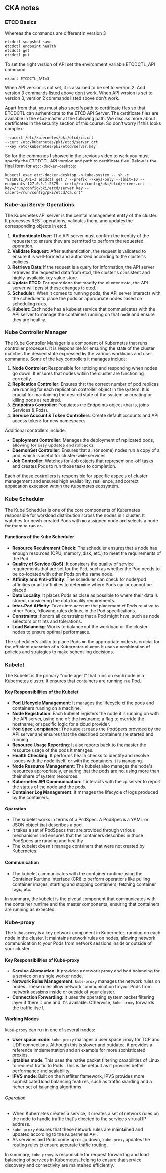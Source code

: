 ## CKA notes

### ETCD Basics
Whereas the commands are different in version 3

```
etcdctl snapshot save
etcdctl endpoint health
etcdctl get
etcdctl put
```

To set the right version of API set the environment variable ETCDCTL_API command

```
export ETCDCTL_API=3
```


When API version is not set, it is assumed to be set to version 2. And version 3 commands listed above don't work. When API version is set to version 3, version 2 commands listed above don't work.


Apart from that, you must also specify path to certificate files so that ETCDCTL can authenticate to the ETCD API Server. The certificate files are available in the etcd-master at the following path. We discuss more about certificates in the security section of this course. So don't worry if this looks complex:

```
--cacert /etc/kubernetes/pki/etcd/ca.crt
--cert /etc/kubernetes/pki/etcd/server.crt
--key /etc/kubernetes/pki/etcd/server.key
```

So for the commands I showed in the previous video to work you must specify the ETCDCTL API version and path to certificate files. Below is the final form for `etcd-docker-desktop`:

```
kubectl exec etcd-docker-desktop -n kube-system -- sh -c "ETCDCTL_API=3 etcdctl get / --prefix --keys-only --limit=10 --endpoints 127.0.0.1:2379 --cert=/run/config/pki/etcd/server.crt --key=/run/config/pki/etcd/server.key --cacert=/run/config/pki/etcd/ca.crt"
```
### Kube-api Server Operations

The Kubernetes API server is the central management entity of the cluster. It processes REST operations, validates them, and updates the corresponding objects in etcd.

1. **Authenticate User**: The API server must confirm the identity of the requester to ensure they are permitted to perform the requested operation.
2. **Validate Request**: After authentication, the request is validated to ensure it is well-formed and authorized according to the cluster's policies.
3. **Retrieve Data**: If the request is a query for information, the API server retrieves the requested data from etcd, the cluster's consistent and highly-available key value store.
4. **Update ETCD**: For operations that modify the cluster state, the API server will persist these changes to etcd.
5. **Scheduler**: When it comes to running pods, the API server interacts with the scheduler to place the pods on appropriate nodes based on scheduling rules.
6. **Kubelet**: Each node has a kubelet service that communicates with the API server to manage the containers running on that node and ensure they are healthy.

### Kube Controller Manager

The Kube Controller Manager is a component of Kubernetes that runs controller processes. It is responsible for ensuring the state of the cluster matches the desired state expressed by the various workloads and user commands. Some of the key controllers it manages include:

1. **Node Controller**: Responsible for noticing and responding when nodes go down. It ensures that nodes within the cluster are functioning correctly.
2. **Replication Controller**: Ensures that the correct number of pod replicas are running for each replication controller object in the system. It is crucial for maintaining the desired state of the system by creating or killing pods as required.
3. **Endpoints Controller**: Populates the Endpoints object (that is, joins Services & Pods).
4. **Service Account & Token Controllers**: Create default accounts and API access tokens for new namespaces.

Additional controllers include:

- **Deployment Controller**: Manages the deployment of replicated pods, allowing for easy updates and rollbacks.
- **DaemonSet Controller**: Ensures that all (or some) nodes run a copy of a pod, which is useful for cluster-wide services.
- **Job Controller**: Watches for Job objects that represent one-off tasks and creates Pods to run those tasks to completion.

Each of these controllers is responsible for specific aspects of cluster management and ensures high availability, resilience, and correct application execution within the Kubernetes ecosystem.


### Kube Scheduler

The Kube Scheduler is one of the core components of Kubernetes responsible for workload distribution across the nodes in a cluster. It watches for newly created Pods with no assigned node and selects a node for them to run on.

#### Functions of the Kube Scheduler

- **Resource Requirement Check**: The scheduler ensures that a node has enough resources (CPU, memory, disk, etc.) to meet the requirements of the Pod.
- **Quality of Service (QoS)**: It considers the quality of service requirements that are set for the Pod, such as whether the Pod needs to be co-located with other Pods on the same node.
- **Affinity and Anti-affinity**: The scheduler can check for node/pod affinities or anti-affinities to determine where Pods can or cannot be placed.
- **Data Locality**: It places Pods as close as possible to where their data is stored, considering the data locality requirements.
- **Inter-Pod Affinity**: Takes into account the placement of Pods relative to other Pods, following rules defined in the Pod specifications.
- **Constraints**: Honors all constraints that a Pod might have, such as node selectors or taints and tolerations.
- **Load Balancing**: Works to balance out the workload on the cluster nodes to ensure optimal performance.

The scheduler's ability to place Pods on the appropriate nodes is crucial for the efficient operation of a Kubernetes cluster. It uses a combination of policies and strategies to make scheduling decisions.

### Kubelet

The Kubelet is the primary "node agent" that runs on each node in a Kubernetes cluster. It ensures that containers are running in a Pod.

#### Key Responsibilities of the Kubelet

- **Pod Lifecycle Management**: It manages the lifecycle of the pods and containers running on a machine.
- **Node Registration**: Each kubelet registers the node it is running on with the API server, using one of: the hostname; a flag to override the hostname; or specific logic for a cloud provider.
- **Pod Spec Compliance**: The kubelet reads the PodSpecs provided by the API server and ensures that the described containers are started and running.
- **Resource Usage Reporting**: It also reports back to the master the resource usage of the pods it manages.
- **Health Checking**: It performs health checks to identify and resolve issues with the node itself, or with the containers it is managing.
- **Node Resource Management**: The kubelet also manages the node's resources appropriately, ensuring that the pods are not using more than their share of system resources.
- **Kubernetes API Communication**: It interacts with the apiserver to report the status of the node and the pods.
- **Container Log Management**: It manages the lifecycle of logs produced by the containers.

#### Operation

- The kubelet works in terms of a PodSpec. A PodSpec is a YAML or JSON object that describes a pod.
- It takes a set of PodSpecs that are provided through various mechanisms and ensures that the containers described in those PodSpecs are running and healthy.
- The kubelet doesn't manage containers that were not created by Kubernetes.

#### Communication

- The kubelet communicates with the container runtime using the Container Runtime Interface (CRI) to perform operations like pulling container images, starting and stopping containers, fetching container logs, etc.

In summary, the kubelet is the pivotal component that communicates with the container runtime and the master components, ensuring that containers are running as expected.

### Kube-proxy

The `kube-proxy` is a key network component in Kubernetes, running on each node in the cluster. It maintains network rules on nodes, allowing network communication to your Pods from network sessions inside or outside of your cluster.

#### Key Responsibilities of Kube-proxy

- **Service Abstraction**: It provides a network proxy and load balancing for a service on a single worker node.
- **Network Rules Management**: `kube-proxy` manages the network rules on nodes. These rules allow network communication to your Pods from network sessions inside or outside of your cluster.
- **Connection Forwarding**: It uses the operating system packet filtering layer if there is one and it's available. Otherwise, `kube-proxy` forwards the traffic itself.

#### Working Modes

`kube-proxy` can run in one of several modes:

- **User space mode**: `kube-proxy` manages a user space proxy for TCP and UDP connections. Although this is slower and outdated, it provides a reference implementation and an example for more sophisticated proxies.
- **Iptables mode**: This uses the native packet filtering capabilities of Linux to redirect traffic to Pods. This is the default as it provides better performance and scalability.
- **IPVS mode**: Built on the Netfilter framework, IPVS provides more sophisticated load balancing features, such as traffic sharding and a richer set of balancing algorithms.

###### Operation

- When Kubernetes creates a service, it creates a set of network rules on the node to handle traffic that's directed to the service's virtual IP address.
- `kube-proxy` ensures that these network rules are maintained and updated according to the Kubernetes API.
- As services and Pods come up or go down, `kube-proxy` updates the routing rules to ensure accurate traffic routing.

In summary, `kube-proxy` is responsible for request forwarding and load balancing of services in Kubernetes, helping to ensure that service discovery and connectivity are maintained efficiently.
